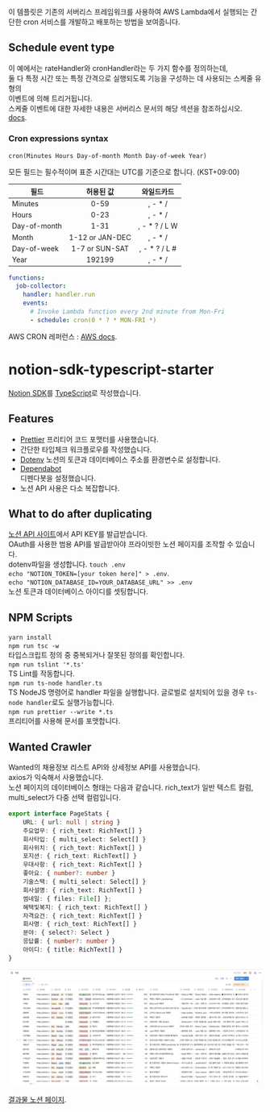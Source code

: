 이 템플릿은 기존의 서버리스 프레임워크를 사용하여 AWS Lambda에서 실행되는 간단한 cron 서비스를 개발하고 배포하는 방법을 보여줍니다.  
  
## Schedule event type  
  
이 예에서는 rateHandler와 cronHandler라는 두 가지 함수를 정의하는데,  
둘 다 특정 시간 또는 특정 간격으로 실행되도록 기능을 구성하는 데 사용되는 스케줄 유형의  
이벤트에 의해 트리거됩니다.  
스케줄 이벤트에 대한 자세한 내용은 서버리스 문서의 해당 섹션을 참조하십시오.  
[docs](https://serverless.com/framework/docs/providers/aws/events/schedule/).  
  
### Cron expressions syntax  
  
```pseudo  
cron(Minutes Hours Day-of-month Month Day-of-week Year)  
```  
  
모든 필드는 필수적이며 표준 시간대는 UTC를 기준으로 합니다. (KST+09:00)  
  
| 필드           |      허용된 값      |     와일드카드     |  
|--------------|:---------------:|:-------------:|  
| Minutes      |      0-59       |    , - * /    |  
| Hours        |      0-23       |    , - * /    |  
| Day-of-month |      1-31       | , - * ? / L W |  
| Month        | 1-12 or JAN-DEC |    , - * /    |  
| Day-of-week  | 1-7 or SUN-SAT  | , - * ? / L # |  
| Year         |     192199      |    , - * /    |  
  
```yml  
functions:  
  job-collector:  
    handler: handler.run  
    events:  
      # Invoke Lambda function every 2nd minute from Mon-Fri  
      - schedule: cron(0 * ? * MON-FRI *)  
```  
  
AWS CRON 레퍼런스 : [AWS docs](https://docs.aws.amazon.com/AmazonCloudWatch/latest/events/ScheduledEvents.html#CronExpressions).  
# notion-sdk-typescript-starter  
  
[Notion SDK](https://github.com/makenotion/notion-sdk-js)를 [TypeScript](https://www.typescriptlang.org/)로 작성했습니다.  
  
## Features  
  
- [Prettier](https://prettier.io/) 프리티어 코드 포맷터를 사용했습니다.  
- 간단한 타입체크 워크플로우를 작성했습니다.  
- [Dotenv](https://www.npmjs.com/package/dotenv) 노션의 토큰과 데이터베이스 주소를 환경변수로 설정합니다.  
- [Dependabot](https://docs.github.com/en/code-security/dependabot/dependabot-version-updates/configuring-dependabot-version-updates)  
  디펜다봇을 설정했습니다.  
- 노션 API 사용은 다소 복잡합니다.  
  
## What to do after duplicating  
  
[노션 API 사이트](https://developers.notion.com/docs/getting-started)에서 API KEY를 발급받습니다.  
OAuth를 사용한 범용 API를 발급받아야 프라이빗한 노션 페이지를 조작할 수 있습니다.  
dotenv파일을 생성합니다. `touch .env`  
`echo "NOTION_TOKEN=[your token here]" > .env`.  
`echo "NOTION_DATABASE_ID=YOUR_DATABASE_URL" >> .env`  
노션 토큰과 데이터베이스 아이디를 셋팅합니다.  
  
## NPM Scripts  
`yarn install`  
`npm run tsc -w`  
타입스크립트 정의 중 중복되거나 잘못된 정의를 확인합니다.  
`npm run tslint '*.ts'`  
TS Lint를 작동합니다.  
`npm run ts-node handler.ts`  
TS NodeJS 명령어로 handler 파일을 실행합니다. 글로벌로 설치되어 있을 경우 `ts-node handler`로도 실행가능합니다.  
`npm run prettier --write *.ts`  
프리티어를 사용해 문서를 포맷합니다.  
  
## Wanted Crawler  
  
Wanted의 채용정보 리스트 API와 상세정보 API를 사용했습니다.  
axios가 익숙해서 사용했습니다.  
노션 페이지의 데이터베이스 형태는 다음과 같습니다. rich_text가 일반 텍스트 컬럼, multi_select가 다중 선택 컬럼입니다.  
  
```typescript  
export interface PageStats {
    URL: { url: null | string }
    주요업무: { rich_text: RichText[] }
    회사타입: { multi_select: Select[] }
    회사위치: { rich_text: RichText[] }
    포지션: { rich_text: RichText[] }
    우대사항: { rich_text: RichText[] }
    좋아요: { number?: number }
    기술스택: { multi_select: Select[] }
    회사설명: { rich_text: RichText[] }
    썸네일: { files: File[] };
    혜택및복지: { rich_text: RichText[] }
    자격요건: { rich_text: RichText[] }
    회사명: { rich_text: RichText[] }
    분야: { select?: Select }
    응답률: { number?: number }
    아이디: { title: RichText[] }
} 
```  
  
<img src="../doc/Screenshot%202022-11-05%20at%2010.21.32%20PM.png" />  

[결과물 노션 페이지](https://donminzzi.notion.site/771c884efa8e404dbd193364a5172a2b?v=4272ea0005b74ebb8dcc38f14180c57f). 